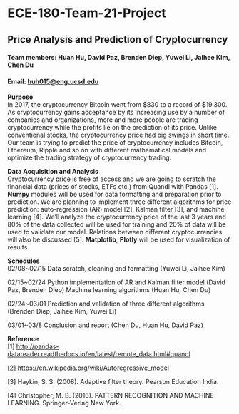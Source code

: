 # ECE-180-Team-21-Project  

##                                       Price Analysis and Prediction of Cryptocurrency 
####                              Team members: Huan Hu, David Paz, Brenden Diep, Yuwei Li, Jaihee Kim, Chen Du
####                                                    Email: huh015@eng.ucsd.edu

**Purpose**  
In 2017, the cryptocurrency Bitcoin went from $830 to a record of $19,300. As cryptocurrency gains acceptance by its increasing use by a number of companies and organizations, more and more people are trading cryptocurrency while the profits lie on the prediction of its price. Unlike conventional stocks, the cryptocurrency price had big swings in short time. Our team is trying to predict the price of cryptocurrency includes Bitcoin, Ethereum, Ripple and so on with different mathematical models and optimize the trading strategy of cryptocurrency trading.

**Data Acquisition and Analysis**  
Cryptocurrency price is free of access and we are going to scratch the financial data (prices of stocks, ETFs etc.) from Quandl with Pandas [1]. **Numpy** modules will be used for data formatting and preparation prior to prediction. We are planning to implement three different algorithms for price prediction: auto-regression (AR) model [2], Kalman filter [3], and machine learning [4]. We’ll analyze the cryptocurrency price of the last 3 years and 80% of the data collected will be used for training and 20% of data will be used to validate our model. Relations between different cryptocurrencies will also be discussed [5]. **Matplotlib**, **Plotly** will be used for visualization of results. 


**Schedules**  
02/08~02/15	Data scratch, cleaning and formatting		(Yuwei Li, Jaihee Kim)				

02/15~02/24     Python implementation of AR and Kalman filter model (David Paz, Brenden Diep)
                Machine learning algorithms (Huan Hu, Chen Du)

02/24~03/01	Prediction and validation of three different algorithms		(Brenden Diep, Jaihee Kim, Yuwei Li)

03/01~03/8	Conclusion and report	(Chen Du, Huan Hu, David Paz)
		

**Reference**  
[1] http://pandas-datareader.readthedocs.io/en/latest/remote_data.html#quandl

[2] https://en.wikipedia.org/wiki/Autoregressive_model

[3] Haykin, S. S. (2008). Adaptive filter theory. Pearson Education India.

[4] Christopher, M. B. (2016). PATTERN RECOGNITION AND MACHINE LEARNING. Springer-Verlag New York.
     
